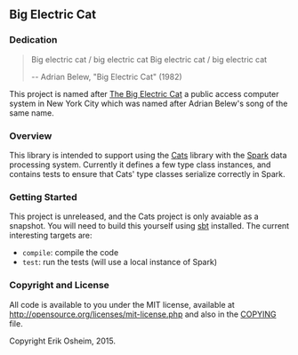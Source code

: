## Big Electric Cat

### Dedication

> Big electric cat / big electric cat
> Big electric cat / big electric cat
>
> -- Adrian Belew, "Big Electric Cat" (1982)

This project is named after
[The Big Electric Cat](https://en.wikipedia.org/wiki/The_Big_Electric_Cat)
a public access computer system in New York City which was named after
Adrian Belew's song of the same name.

### Overview

This library is intended to support using the
[Cats](http://github.com/non/cats) library with the
[Spark](https://spark.apache.org/) data processing system.  Currently
it defines a few type class instances, and contains tests to ensure
that Cats' type classes serialize correctly in Spark.

### Getting Started

This project is unreleased, and the Cats project is only avaiable as a
snapshot. You will need to build this yourself using
[sbt](http://www.scala-sbt.org/0.13/tutorial/Setup.html)
installed. The current interesting targets are:

 * `compile`: compile the code
 * `test`: run the tests (will use a local instance of Spark)

### Copyright and License

All code is available to you under the MIT license, available at
http://opensource.org/licenses/mit-license.php and also in the
[COPYING](COPYING) file.

Copyright Erik Osheim, 2015.
